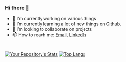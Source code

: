 ### Hi there 👋

<!--
**Abhijeetbyte/Abhijeetbyte** is a ✨ _special_ ✨ repository because its `README.md` (this file) appears on your GitHub profile.
-->

- 🔭 I'm currently working on various things
- 🌱 I’m currently learning a lot of new things on Github.
- 👯 I’m looking to collaborate on projects
- 📫 How to reach me: <a href="mailto:Abhijeetkr.sci@gmail.com">Email</a>, <a href="http://linkedin.com/in/abhijeet-kumar-559058211/" target="_blank">LinkedIn</a></br>

#
[![Your Repository's Stats](https://github-readme-stats.vercel.app/api?username=Abhijeetbyte&show_icons=true&hide=stars&layout=compact&hide_border=true)](https://github.com/Abhijeetbyte/) [![Top Langs](https://github-readme-stats.vercel.app/api/top-langs/?username=Abhijeetbyte&layout=compact&hide_border=true)](https://github.com/Abhijeetbyte/)

<!-- https://github.com/anuraghazra/github-readme-stats.git  -->


  
  
